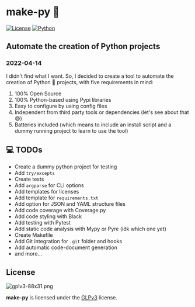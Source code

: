 
# make-py 🥧

[![License](https://img.shields.io/badge/license-GPLv2-blue)](https://pypi.org/project/make-py/)
[![Python](https://img.shields.io/badge/python-v2.8.10%2B-green)](https://www.python.org/)

## Automate the creation of Python projects

### 2022-04-14

I didn't find what I want. So, I decided to create a tool to automate the creation of Python 🐍 projects, with five requirements in mind:

1. 100% Open Source
2. 100% Python-based using Pypi libraries
3. Easy to configure by using config files
4. Independent from third party tools or dependencies (let's see about that 😅)
5. Batteries included (which means to include an install script and a dummy running project to learn to use the tool)

## 💻 TODOs

- Create a dummy python project for testing
- Add `try/excepts`
- Create tests
- Add `argparse` for CLI options
- Add templates for licenses
- Add template for `requirements.txt`
- Add option for JSON and YAML structure files
- Add code coverage with Coverage.py
- Add code styling with Black
- Add testing with Pytest
- Add static code analysis with Mypy or Pyre (idk which one yet)
- Create Makefile
- Add Git integration for `.git` folder and hooks
- Add automatic code-document generation
- and more...

## License

![gplv3-88x31.png](https://www.gnu.org/graphics/gplv3-88x31.png)

**make-py** is licensed under the [GLPv3](http://www.gnu.org/licenses/gpl-3.0.html) license.
